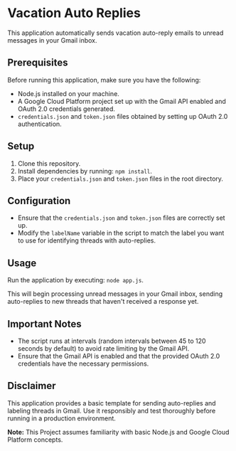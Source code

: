 # Vacation Auto Replies

This application automatically sends vacation auto-reply emails to unread messages in your Gmail inbox.

## Prerequisites

Before running this application, make sure you have the following:

- Node.js installed on your machine.
- A Google Cloud Platform project set up with the Gmail API enabled and OAuth 2.0 credentials generated.
- `credentials.json` and `token.json` files obtained by setting up OAuth 2.0 authentication.

## Setup

1. Clone this repository.
2. Install dependencies by running: `npm install`.
3. Place your `credentials.json` and `token.json` files in the root directory.

## Configuration

- Ensure that the `credentials.json` and `token.json` files are correctly set up.
- Modify the `labelName` variable in the script to match the label you want to use for identifying threads with auto-replies.

## Usage

Run the application by executing: `node app.js`.

This will begin processing unread messages in your Gmail inbox, sending auto-replies to new threads that haven't received a response yet.

## Important Notes

- The script runs at intervals (random intervals between 45 to 120 seconds by default) to avoid rate limiting by the Gmail API.
- Ensure that the Gmail API is enabled and that the provided OAuth 2.0 credentials have the necessary permissions.

## Disclaimer

This application provides a basic template for sending auto-replies and labeling threads in Gmail. Use it responsibly and test thoroughly before running in a production environment.

**Note:** This Project assumes familiarity with basic Node.js and Google Cloud Platform concepts.
